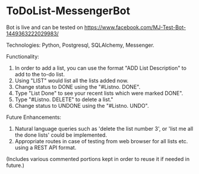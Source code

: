 # ToDoList-MessengerBot

Bot is live and can be tested on https://www.facebook.com/MJ-Test-Bot-1449363222029983/

Technologies: Python, Postgresql, SQLAlchemy, Messenger.

Functionality:

1. In order to add a list, you can use the format "ADD <SPACE> List Description" to add to the to-do list.
2. Using "LIST" would list all the lists added now.
3. Change status to DONE using the "#Listno. DONE".
4. Type "List Done" to see your recent lists which were marked DONE".
5. Type "#Listno. DELETE" to delete a list."
6. Change status to UNDONE using the "#Listno. UNDO".


Future Enhancements:

1. Natural language queries such as 'delete the list number 3', or 'list me all the done lists' could be implemented.
2. Appropriate routes in case of testing from web browser for all lists etc. using a REST API format.

(Includes various commented portions kept in order to reuse it if needed in future.)
